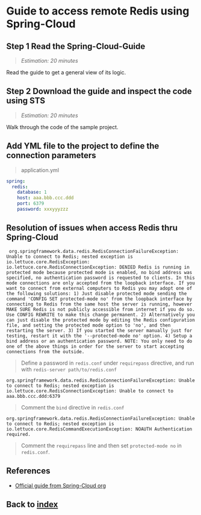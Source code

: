 # Guide to access remote Redis using Spring-Cloud
## Step 1 Read the Spring-Cloud-Guide
> _Estimation: 20 minutes_

Read the guide to get a general view of its logic.

## Step 2 Download the guide and inspect the code using STS
> _Estimation: 20 minutes_

Walk through the code of the sample project.

## Add YML file to the project to define the connection parameters
> application.yml
```yml
spring:
  redis:
    database: 1
    host: aaa.bbb.ccc.ddd
    port: 6379
    password: xxxyyyzzz
```

## Resolution of issues when access Redis thru Spring-Cloud
```shell
 org.springframework.data.redis.RedisConnectionFailureException: Unable to connect to Redis; nested exception is io.lettuce.core.RedisException: io.lettuce.core.RedisConnectionException: DENIED Redis is running in protected mode because protected mode is enabled, no bind address was specified, no authentication password is requested to clients. In this mode connections are only accepted from the loopback interface. If you want to connect from external computers to Redis you may adopt one of the following solutions: 1) Just disable protected mode sending the command 'CONFIG SET protected-mode no' from the loopback interface by connecting to Redis from the same host the server is running, however MAKE SURE Redis is not publicly accessible from internet if you do so. Use CONFIG REWRITE to make this change permanent. 2) Alternatively you can just disable the protected mode by editing the Redis configuration file, and setting the protected mode option to 'no', and then restarting the server. 3) If you started the server manually just for testing, restart it with the '--protected-mode no' option. 4) Setup a bind address or an authentication password. NOTE: You only need to do one of the above things in order for the server to start accepting connections from the outside.
```

> Define a password in `redis.conf` under `requirepass` directive, and run with `redis-server path/to/redis.conf`

```shell
org.springframework.data.redis.RedisConnectionFailureException: Unable to connect to Redis; nested exception is io.lettuce.core.RedisConnectionException: Unable to connect to aaa.bbb.ccc.ddd:6379
```

> Comment the `bind` directive in `redis.conf`

```shell
org.springframework.data.redis.RedisConnectionFailureException: Unable to connect to Redis; nested exception is io.lettuce.core.RedisCommandExecutionException: NOAUTH Authentication required.
```

> Comment the `requirepass` line and then set `protected-mode no` in `redis.conf`.

## References
- [Official guide from Spring-Cloud org](http://spring.io/guides/gs/messaging-redis/)

## Back to [index](./index.md)
